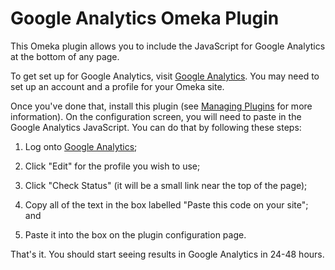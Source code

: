 
# Google Analytics Omeka Plugin

This Omeka plugin allows you to include the JavaScript for Google Analytics at
the bottom of any page.

To get set up for Google Analytics, visit [Google
Analytics](https://www.google.com/analytics/).  You may need to set up an
account and a profile for your Omeka site.

Once you've done that, install this plugin (see [Managing
Plugins](http://omeka.org/codex/Managing_Plugins) for more information). On the
configuration screen, you will need to paste in the Google Analytics
JavaScript. You can do that by following these steps:

 1. Log onto [Google Analytics](https://www.google.com/analytics/);

 2. Click "Edit" for the profile you wish to use;

 3. Click "Check Status" (it will be a small link near the top of the page);

 4. Copy all of the text in the box labelled "Paste this code on your site";
    and

 5. Paste it into the box on the plugin configuration page.

That's it. You should start seeing results in Google Analytics in 24-48 hours.

